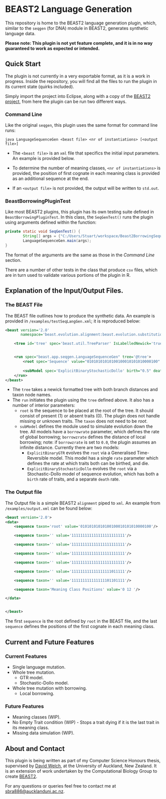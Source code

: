 # BEAST2 Language Generation

This repository is home to the BEAST2 language generation plugin, which, similar to the `seqgen` (for DNA) module in BEAST2, generates synthetic language data.

**Please note: This plugin is not yet feature complete, and it is in no way guaranteed to work as expected or intended.** 

## Quick Start 

The plugin is not currently in a very exportable format, as it is a work in progress. Inside the repository, you will find all the files to run the plugin in its current state (quirks included).

Simply import the project into Eclipse, along with a copy of the [BEAST2 project](https://github.com/CompEvol/beast2), from here the plugin can be run two different ways.

### Command Line

Like the original `seqgen`, this plugin uses the same format for command line runs:

```
java LanguageSequenceGen <beast file> <nr of instantiations> [<output file>]
```
* The `<beast file>` is an `xml` file that specifics the initial input parameters. An example is provided below. 

* To determine the number of meaning classes, `<nr of instantiations>` is provided, the position of first cognate in each meaning class is provided as an additional sequence at the end. 

* If an `<output file>` is not provided, the output will be written to `std.out`. 

### BeastBorrowingPluginTest

Like most BEAST2 plugins, this plugin has its own testing suite defined in `BeastBorrowingPluginTest`. In this class, the `SeqGenTest()` runs the plugin using arguments defined within the function: 

```Java
private static void SeqGenTest() {
		String[] args = {"C:/Users/Stuart/workspace/Beast2BorrowingSequenceSimulator/examples/testSeqLangGen.xml","2","C:/Users/Stuart/workspace/Beast2BorrowingSequenceSimulator/examples/output.xml"};
		LanguageSequenceGen.main(args);
}
```

The format of the arguments are the same as those in the *Command Line* section. 

There are a number of other tests in the class that produce `csv` files, which are in turn used to validate various portions of the plugin in R. 

## Explanation of the Input/Output Files.

### The BEAST File

The BEAST file outlines how to produce the synthetic data. An example is provided in `/examples/testSeqLangGen.xml`; it is reproduced below:

```XML
<beast version='2.0'
       namespace='beast.evolution.alignment:beast.evolution.substitutionmodel'>

    <tree id='tree' spec='beast.util.TreeParser' IsLabelledNewick='true' newick='((((human:0.02096625515232275,(chimp:0.014857143159686462,bonobo:0.014857143159686462):0.0061091119926362895):0.012862878672687175,gorilla:0.033829133825009926):0.029471223948245952,orangutan:0.06330035777325588):0.0031773962188650223,siamang:0.0664777539921209)' />


    <run spec="beast.app.seqgen.LanguageSequenceGen" tree='@tree'>
		<root spec='Sequence' value="01010101010100100010101010000100" taxon="root"/>
		
		<subModel spec='ExplicitBinaryStochasticDollo' birth="0.5" death = "0.5" borrowrate ="0.0" borrowzrate="0.0" />	
	</run>
</beast> 
```

* The `tree` takes a newick formatted tree with both branch distances and taxon node names. 
* The `run` initiates the plugin using the `tree` defined above. It also has a number of interior parameters:
  * `root` is the sequence to be placed at the root of the tree. It should consist of present (1) or absent traits (0). The plugin does not handle missing or unknown traits. The `taxon` does not need to be *root*.
  * `subModel` defines the module used to simulate evolution down the tree. All models have a `borrowrate` parameter, which defines the rate of global borrowing; `borrowzrate` defines the distance of local borrowing; note: if `borrowzrate` is set to `0.0`, the plugin assumes an infinite distance. Currently there are two models:
    * `ExplicitBinaryGTR` evolves the `root` via a Generalised Time-Reversible model. This model has a single `rate` parameter which defines the rate at which traits both can be birthed, and die. 
    * `ExplicitBinaryStochasticDollo` evolves the `root` via a Stochastic-Dollo model of sequence evolution, which has both a `birth` rate of traits, and a separate `death` rate. 

### The Output file

The Output file is a simple BEAST2 `alignment` piped to `xml`. An example from `/examples/output.xml` can be found below:

```XML
<beast version='2.0'>
<data>
    <sequence taxon='root' value='01010101010100100010101010000100'/>

    <sequence taxon='' value='111111111111111111111111'/>

    <sequence taxon='' value='111111111111111111111111'/>

    <sequence taxon='' value='111111111111111111111111'/>

    <sequence taxon='' value='111111111111111111111111'/>

    <sequence taxon='' value='111111111111111111011111'/>

    <sequence taxon='' value='111111111111111101101111'/>

    <sequence taxon='Meaning Class Positions' value='0 12 '/>

</data>


</beast>

```

The first `sequence` is the root defined by `root` in the BEAST file, and the last `sequence` defines the positions of the first cognate in each meaning class. 

## Current and Future Features

### Current Features

* Single language mutation.
* Whole tree mutation.
  * GTR model.
  * Stochastic-Dollo model.
* Whole tree mutation with borrowing.
  * Local borrowing.

### Future Features

* Meaning classes (WIP).
* No Empty Trait condition (WIP) - Stops a trait dying if it is the last trait in its meaning class.
* Missing data simulation (WIP).

## About and Contact

This plugin is being written as part of my Computer Science Honours thesis, supervised by [David Welch](https://www.cs.auckland.ac.nz/~davidw/), at the University of Auckland, New Zealand. It is an extension of work undertaken by the Computational Biology Group to create [BEAST2](beast2.org). 

For any questions or queries feel free to contact me at sbra886@aucklanduni.ac.nz. 